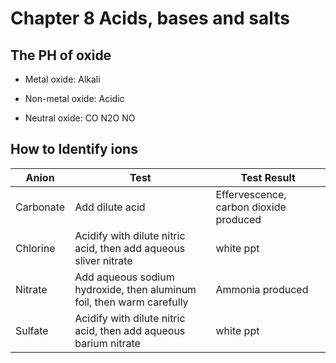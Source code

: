 # Chapter 8 Acids, bases and salts

## The PH of oxide

- Metal oxide: Alkali
- Non-metal oxide: Acidic

- Neutral oxide: CO N2O NO

## How to Identify ions

Anion | Test | Test Result
----- |------|------------
Carbonate | Add dilute acid | Effervescence, carbon dioxide produced
Chlorine | Acidify with dilute nitric acid, then add aqueous sliver nitrate | white ppt
Nitrate | Add aqueous sodium hydroxide, then aluminum foil, then warm carefully | Ammonia produced
Sulfate | Acidify with dilute nitric acid, then add aqueous barium nitrate | white ppt 


